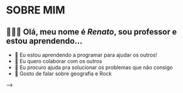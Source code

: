 # SOBRE MIM
##  🔭🤘🏼 Olá, meu nome é **_Renato_**, sou professor e estou aprendendo...

- 🌱 Eu estou aprendendo a programar para ajudar os outros!       
- 👯 Eu quero colaborar com os outros     
- 🤔 Eu procuro ajuda pra solucionar os problemas que não consigo         
- 💬 Gosto de falar sobre geografia e Rock         



-->
